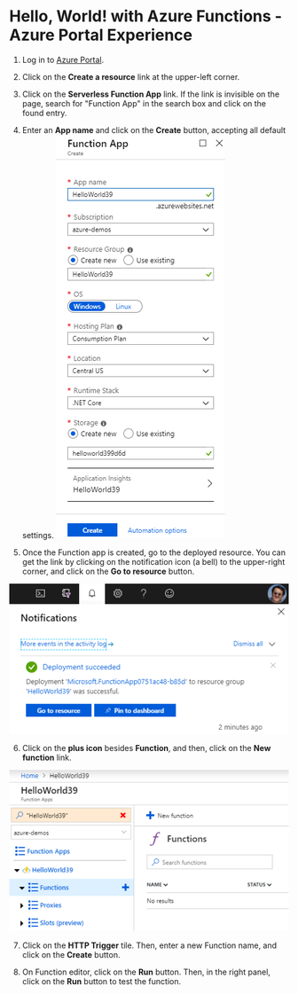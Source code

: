 # Hello, World! with Azure Functions - Azure Portal Experience

1. Log in to [Azure Portal](https://portal.azure.com).
2. Click on the **Create a resource** link at the upper-left corner.
3. Click on the **Serverless Function App** link. If the link is invisible on the page, search for "Function App" in the search box and click on the found entry.
4. Enter an **App name** and click on the **Create** button, accepting all default settings.
![Creation Wizard](./lab1-b-1.png)

5. Once the Function app is created, go to the deployed resource. You can get the link by clicking on the notification icon (a bell) to the upper-right corner, and click on the  **Go to resource** button.

![Resource link](./lab1-b-2.png)

6. Click on the **plus icon** besides **Function**, and then, click on the **New function** link.

![New Function](./lab1-b-3.png)

7. Click on the **HTTP Trigger** tile. Then, enter a new Function name, and click on the **Create** button.

8. On Function editor, click on the **Run** button. Then, in the right panel, click on the **Run** button to test the function.